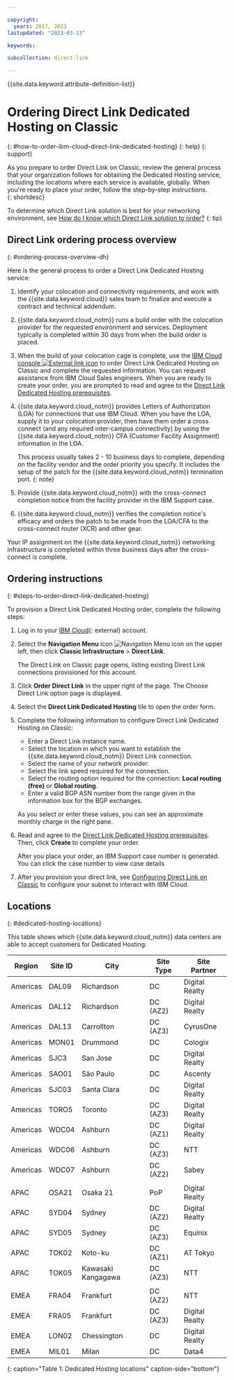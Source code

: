 ```yaml
---

copyright:
  years: 2017, 2023
lastupdated: "2023-03-23"

keywords:

subcollection: direct-link

---
```


{{site.data.keyword.attribute-definition-list}}

# Ordering Direct Link Dedicated Hosting on Classic
{: #how-to-order-ibm-cloud-direct-link-dedicated-hosting}
{: help}
{: support}

As you prepare to order Direct Link on Classic, review the general process that your organization follows for obtaining the Dedicated Hosting service, including the locations where each service is available, globally. When you're ready to place your order, follow the step-by-step instructions.  
{: shortdesc}

To determine which Direct Link solution is best for your networking environment, see
[How do I know which Direct Link solution to order?](/docs/direct-link?topic=direct-link-get-started-with-ibm-cloud-direct-link#get-started-solution-to-order)
{: tip}

## Direct Link ordering process overview
{: #ordering-process-overview-dh}

Here is the general process to order a Direct Link Dedicated Hosting service:

1. Identify your colocation and connectivity requirements, and work with the {{site.data.keyword.cloud}} sales team to finalize and execute a contract and technical addendum.
1. {{site.data.keyword.cloud_notm}} runs a build order with the colocation provider for the requested environment and services. Deployment typically is completed within 30 days from when the build order is placed.
1. When the build of your colocation cage is complete, use the [IBM Cloud console ![External link icon](../../icons/launch-glyph.svg "External link icon")](/login) to order Direct Link Dedicated Hosting on Classic and complete the requested information. You can request assistance from IBM Cloud Sales engineers. When you are ready to create your order, you are prompted to read and agree to the [Direct Link Dedicated Hosting prerequisites](/docs/direct-link?topic=direct-link-ibm-cloud-dl-dedicated-hosting-prerequisites).
1. {{site.data.keyword.cloud_notm}} provides Letters of Authorization (LOA) for connections that use IBM Cloud. When you have the LOA, supply it to your colocation provider, then have them order a cross connect (and any required inter-campus connectivity) by using the {{site.data.keyword.cloud_notm}} CFA (Customer Facility Assignment) information in the LOA.

   This process usually takes 2 - 10 business days to complete, depending on the facility vendor and the order priority you specify. It includes the setup of the patch for the {{site.data.keyword.cloud_notm}} termination port.
   {: note}

1. Provide {{site.data.keyword.cloud_notm}} with the cross-connect completion notice from the facility provider in the IBM Support case.
1. {{site.data.keyword.cloud_notm}} verifies the completion notice's efficacy and orders the patch to be made from the LOA/CFA to the cross-connect router (XCR) and other gear.

Your IP assignment on the {{site.data.keyword.cloud_notm}} networking infrastructure is completed within three business days after the cross-connect is complete.

## Ordering instructions
{: #steps-to-order-direct-link-dedicated-hosting}

To provision a Direct Link Dedicated Hosting order, complete the following steps:

1. Log in to your [IBM Cloud](/login){: external} account.
1. Select the **Navigation Menu** icon ![Navigation Menu icon](images/menu_icon.png) on the upper left, then click **Classic Infrastructure** > **Direct Link**.

   The Direct Link on Classic page opens, listing existing Direct Link connections provisioned for this account.    

1. Click **Order Direct Link** in the upper right of the page. The Choose Direct Link option page is displayed.
1. Select the **Direct Link Dedicated Hosting** tile to open the order form.
1. Complete the following information to configure Direct Link Dedicated Hosting on Classic:

   - Enter a Direct Link instance name.
   - Select the location in which you want to establish the {{site.data.keyword.cloud_notm}} Direct Link connection.
   - Select the name of your network provider.
   - Select the link speed required for the connection.
   - Select the routing option required for the connection: **Local routing (free)** or **Global routing**.
   - Enter a valid BGP ASN number from the range given in the information box for the BGP exchanges.

   As you select or enter these values, you can see an approximate monthly charge in the right pane.

1. Read and agree to the [Direct Link Dedicated Hosting prerequisites](/docs/direct-link?topic=direct-link-ibm-cloud-dl-dedicated-hosting-prerequisites). Then, click **Create** to complete your order.

      After you place your order, an IBM Support case number is generated. You can click the case number to view case details

1. After you provision your direct link, see [Configuring Direct Link on Classic](/docs/direct-link?topic=direct-link-configure-ibm-cloud-direct-link) to configure your subnet to interact with IBM Cloud.

## Locations
{: #dedicated-hosting-locations}

This table shows which {{site.data.keyword.cloud_notm}} data centers are able to accept customers for Dedicated Hosting:

| Region | Site ID | City | Site Type | Site Partner |  
|-------|-------|-------|-------|-------|
| Americas | DAL09 | Richardson | DC | Digital Realty  |
| Americas | DAL12 | Richardson |	DC (AZ2) | Digital Realty  |
| Americas | DAL13 | Carrollton | DC (AZ3) | CyrusOne |
| Americas | MON01 | Drummond  | DC | Cologix  |
| Americas | SJC3 | San Jose | DC | Digital Realty  |
| Americas | SAO01 | São Paulo | DC | Ascenty  |
| Americas | SJC03 | Santa Clara | DC | Digital Realty  |
| Americas | TORO5 | Toronto | DC (AZ3) | Digital Realty |
| Americas | WDC04 | Ashburn | DC (AZ1) | Digital Realty  |
| Americas | WDC06 | Ashburn | DC (AZ3) | NTT |
| Americas | WDC07 | Ashburn | DC (AZ2) | Sabey |
|  |  |  |  |  |
| APAC | OSA21 | Osaka 21 | PoP | Digital Realty |
| APAC | SYD04 | Sydney |	DC (AZ2) |	Digital Realty  |
| APAC | SYD05 | Sydney |	DC (AZ3) |	Equinix |
| APAC | TOK02  | Koto-ku | DC (AZ1) | AT Tokyo  |
| APAC | TOK05  | Kawasaki Kangagawa  | DC (AZ3) | NTT |
|  |  |  |  |  |
| EMEA | FRA04  | Frankfurt | DC (AZ2) | NTT |
| EMEA | FRA05  | Frankfurt | DC (AZ3) | Digital Realty |
| EMEA | LON02  | Chessington | DC | Digital Realty  |
| EMEA | MIL01 | Milan | DC |	Data4 |
{: caption="Table 1: Dedicated Hosting locations" caption-side="bottom"}
